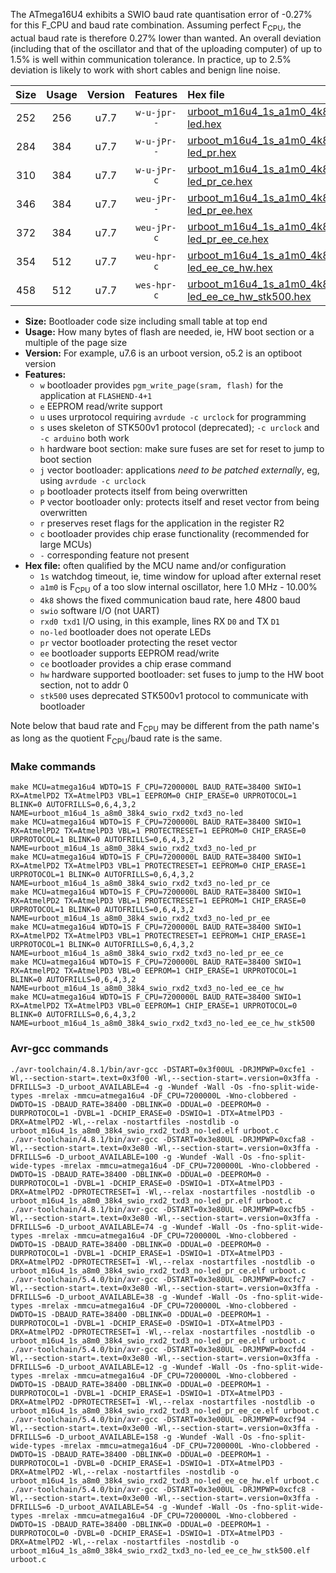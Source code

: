 The ATmega16U4 exhibits a SWIO baud rate quantisation error of -0.27% for this F_CPU and baud rate combination. Assuming perfect F<sub>CPU</sub>, the actual baud rate is therefore 0.27% lower than wanted. An overall deviation (including that of the oscillator and that of the uploading computer) of up to 1.5% is well within communication tolerance. In practice, up to 2.5% deviation is likely to work with short cables and benign line noise.

|Size|Usage|Version|Features|Hex file|
|:-:|:-:|:-:|:-:|:--|
|252|256|u7.7|`w-u-jpr--`|[urboot_m16u4_1s_a1m0_4k8_swio_rxd2_txd3_no-led.hex](https://raw.githubusercontent.com/stefanrueger/urboot.hex/main/mcus/atmega16u4/watchdog_1_s/internal_oscillator_a-10.00%25/%2B1m000000_hz/%2B%2B%2B4k8_baud/uart0_rxd2_txd3/no-led/urboot_m16u4_1s_a1m0_4k8_swio_rxd2_txd3_no-led.hex)|
|284|384|u7.7|`w-u-jPr--`|[urboot_m16u4_1s_a1m0_4k8_swio_rxd2_txd3_no-led_pr.hex](https://raw.githubusercontent.com/stefanrueger/urboot.hex/main/mcus/atmega16u4/watchdog_1_s/internal_oscillator_a-10.00%25/%2B1m000000_hz/%2B%2B%2B4k8_baud/uart0_rxd2_txd3/no-led/urboot_m16u4_1s_a1m0_4k8_swio_rxd2_txd3_no-led_pr.hex)|
|310|384|u7.7|`w-u-jPr-c`|[urboot_m16u4_1s_a1m0_4k8_swio_rxd2_txd3_no-led_pr_ce.hex](https://raw.githubusercontent.com/stefanrueger/urboot.hex/main/mcus/atmega16u4/watchdog_1_s/internal_oscillator_a-10.00%25/%2B1m000000_hz/%2B%2B%2B4k8_baud/uart0_rxd2_txd3/no-led/urboot_m16u4_1s_a1m0_4k8_swio_rxd2_txd3_no-led_pr_ce.hex)|
|346|384|u7.7|`weu-jPr--`|[urboot_m16u4_1s_a1m0_4k8_swio_rxd2_txd3_no-led_pr_ee.hex](https://raw.githubusercontent.com/stefanrueger/urboot.hex/main/mcus/atmega16u4/watchdog_1_s/internal_oscillator_a-10.00%25/%2B1m000000_hz/%2B%2B%2B4k8_baud/uart0_rxd2_txd3/no-led/urboot_m16u4_1s_a1m0_4k8_swio_rxd2_txd3_no-led_pr_ee.hex)|
|372|384|u7.7|`weu-jPr-c`|[urboot_m16u4_1s_a1m0_4k8_swio_rxd2_txd3_no-led_pr_ee_ce.hex](https://raw.githubusercontent.com/stefanrueger/urboot.hex/main/mcus/atmega16u4/watchdog_1_s/internal_oscillator_a-10.00%25/%2B1m000000_hz/%2B%2B%2B4k8_baud/uart0_rxd2_txd3/no-led/urboot_m16u4_1s_a1m0_4k8_swio_rxd2_txd3_no-led_pr_ee_ce.hex)|
|354|512|u7.7|`weu-hpr-c`|[urboot_m16u4_1s_a1m0_4k8_swio_rxd2_txd3_no-led_ee_ce_hw.hex](https://raw.githubusercontent.com/stefanrueger/urboot.hex/main/mcus/atmega16u4/watchdog_1_s/internal_oscillator_a-10.00%25/%2B1m000000_hz/%2B%2B%2B4k8_baud/uart0_rxd2_txd3/no-led/urboot_m16u4_1s_a1m0_4k8_swio_rxd2_txd3_no-led_ee_ce_hw.hex)|
|458|512|u7.7|`wes-hpr-c`|[urboot_m16u4_1s_a1m0_4k8_swio_rxd2_txd3_no-led_ee_ce_hw_stk500.hex](https://raw.githubusercontent.com/stefanrueger/urboot.hex/main/mcus/atmega16u4/watchdog_1_s/internal_oscillator_a-10.00%25/%2B1m000000_hz/%2B%2B%2B4k8_baud/uart0_rxd2_txd3/no-led/urboot_m16u4_1s_a1m0_4k8_swio_rxd2_txd3_no-led_ee_ce_hw_stk500.hex)|

- **Size:** Bootloader code size including small table at top end
- **Usage:** How many bytes of flash are needed, ie, HW boot section or a multiple of the page size
- **Version:** For example, u7.6 is an urboot version, o5.2 is an optiboot version
- **Features:**
  + `w` bootloader provides `pgm_write_page(sram, flash)` for the application at `FLASHEND-4+1`
  + `e` EEPROM read/write support
  + `u` uses urprotocol requiring `avrdude -c urclock` for programming
  + `s` uses skeleton of STK500v1 protocol (deprecated); `-c urclock` and `-c arduino` both work
  + `h` hardware boot section: make sure fuses are set for reset to jump to boot section
  + `j` vector bootloader: applications *need to be patched externally*, eg, using `avrdude -c urclock`
  + `p` bootloader protects itself from being overwritten
  + `P` vector bootloader only: protects itself and reset vector from being overwritten
  + `r` preserves reset flags for the application in the register R2
  + `c` bootloader provides chip erase functionality (recommended for large MCUs)
  + `-` corresponding feature not present
- **Hex file:** often qualified by the MCU name and/or configuration
  + `1s` watchdog timeout, ie, time window for upload after external reset
  + `a1m0` is F<sub>CPU</sub> of a too slow internal oscillator, here 1.0 MHz - 10.00%
  + `4k8` shows the fixed communication baud rate, here 4800 baud
  + `swio` software I/O (not UART)
  + `rxd0 txd1` I/O using, in this example, lines RX `D0` and TX `D1`
  + `no-led` bootloader does not operate LEDs
  + `pr` vector bootloader protecting the reset vector
  + `ee` bootloader supports EEPROM read/write
  + `ce` bootloader provides a chip erase command
  + `hw` hardware supported bootloader: set fuses to jump to the HW boot section, not to addr 0
  + `stk500` uses deprecated STK500v1 protocol to communicate with bootloader


Note below that baud rate and F<sub>CPU</sub> may be different from the path name's as long as the quotient F<sub>CPU</sub>/baud rate is the same.

### Make commands
```
make MCU=atmega16u4 WDTO=1S F_CPU=7200000L BAUD_RATE=38400 SWIO=1 RX=AtmelPD2 TX=AtmelPD3 VBL=1 EEPROM=0 CHIP_ERASE=0 URPROTOCOL=1 BLINK=0 AUTOFRILLS=0,6,4,3,2 NAME=urboot_m16u4_1s_a8m0_38k4_swio_rxd2_txd3_no-led
make MCU=atmega16u4 WDTO=1S F_CPU=7200000L BAUD_RATE=38400 SWIO=1 RX=AtmelPD2 TX=AtmelPD3 VBL=1 PROTECTRESET=1 EEPROM=0 CHIP_ERASE=0 URPROTOCOL=1 BLINK=0 AUTOFRILLS=0,6,4,3,2 NAME=urboot_m16u4_1s_a8m0_38k4_swio_rxd2_txd3_no-led_pr
make MCU=atmega16u4 WDTO=1S F_CPU=7200000L BAUD_RATE=38400 SWIO=1 RX=AtmelPD2 TX=AtmelPD3 VBL=1 PROTECTRESET=1 EEPROM=0 CHIP_ERASE=1 URPROTOCOL=1 BLINK=0 AUTOFRILLS=0,6,4,3,2 NAME=urboot_m16u4_1s_a8m0_38k4_swio_rxd2_txd3_no-led_pr_ce
make MCU=atmega16u4 WDTO=1S F_CPU=7200000L BAUD_RATE=38400 SWIO=1 RX=AtmelPD2 TX=AtmelPD3 VBL=1 PROTECTRESET=1 EEPROM=1 CHIP_ERASE=0 URPROTOCOL=1 BLINK=0 AUTOFRILLS=0,6,4,3,2 NAME=urboot_m16u4_1s_a8m0_38k4_swio_rxd2_txd3_no-led_pr_ee
make MCU=atmega16u4 WDTO=1S F_CPU=7200000L BAUD_RATE=38400 SWIO=1 RX=AtmelPD2 TX=AtmelPD3 VBL=1 PROTECTRESET=1 EEPROM=1 CHIP_ERASE=1 URPROTOCOL=1 BLINK=0 AUTOFRILLS=0,6,4,3,2 NAME=urboot_m16u4_1s_a8m0_38k4_swio_rxd2_txd3_no-led_pr_ee_ce
make MCU=atmega16u4 WDTO=1S F_CPU=7200000L BAUD_RATE=38400 SWIO=1 RX=AtmelPD2 TX=AtmelPD3 VBL=0 EEPROM=1 CHIP_ERASE=1 URPROTOCOL=1 BLINK=0 AUTOFRILLS=0,6,4,3,2 NAME=urboot_m16u4_1s_a8m0_38k4_swio_rxd2_txd3_no-led_ee_ce_hw
make MCU=atmega16u4 WDTO=1S F_CPU=7200000L BAUD_RATE=38400 SWIO=1 RX=AtmelPD2 TX=AtmelPD3 VBL=0 EEPROM=1 CHIP_ERASE=1 URPROTOCOL=0 BLINK=0 AUTOFRILLS=0,6,4,3,2 NAME=urboot_m16u4_1s_a8m0_38k4_swio_rxd2_txd3_no-led_ee_ce_hw_stk500
```

### Avr-gcc commands
```
./avr-toolchain/4.8.1/bin/avr-gcc -DSTART=0x3f00UL -DRJMPWP=0xcfe1 -Wl,--section-start=.text=0x3f00 -Wl,--section-start=.version=0x3ffa -DFRILLS=3 -D_urboot_AVAILABLE=4 -g -Wundef -Wall -Os -fno-split-wide-types -mrelax -mmcu=atmega16u4 -DF_CPU=7200000L -Wno-clobbered -DWDTO=1S -DBAUD_RATE=38400 -DBLINK=0 -DDUAL=0 -DEEPROM=0 -DURPROTOCOL=1 -DVBL=1 -DCHIP_ERASE=0 -DSWIO=1 -DTX=AtmelPD3 -DRX=AtmelPD2 -Wl,--relax -nostartfiles -nostdlib -o urboot_m16u4_1s_a8m0_38k4_swio_rxd2_txd3_no-led.elf urboot.c
./avr-toolchain/4.8.1/bin/avr-gcc -DSTART=0x3e80UL -DRJMPWP=0xcfa8 -Wl,--section-start=.text=0x3e80 -Wl,--section-start=.version=0x3ffa -DFRILLS=6 -D_urboot_AVAILABLE=100 -g -Wundef -Wall -Os -fno-split-wide-types -mrelax -mmcu=atmega16u4 -DF_CPU=7200000L -Wno-clobbered -DWDTO=1S -DBAUD_RATE=38400 -DBLINK=0 -DDUAL=0 -DEEPROM=0 -DURPROTOCOL=1 -DVBL=1 -DCHIP_ERASE=0 -DSWIO=1 -DTX=AtmelPD3 -DRX=AtmelPD2 -DPROTECTRESET=1 -Wl,--relax -nostartfiles -nostdlib -o urboot_m16u4_1s_a8m0_38k4_swio_rxd2_txd3_no-led_pr.elf urboot.c
./avr-toolchain/4.8.1/bin/avr-gcc -DSTART=0x3e80UL -DRJMPWP=0xcfb5 -Wl,--section-start=.text=0x3e80 -Wl,--section-start=.version=0x3ffa -DFRILLS=6 -D_urboot_AVAILABLE=74 -g -Wundef -Wall -Os -fno-split-wide-types -mrelax -mmcu=atmega16u4 -DF_CPU=7200000L -Wno-clobbered -DWDTO=1S -DBAUD_RATE=38400 -DBLINK=0 -DDUAL=0 -DEEPROM=0 -DURPROTOCOL=1 -DVBL=1 -DCHIP_ERASE=1 -DSWIO=1 -DTX=AtmelPD3 -DRX=AtmelPD2 -DPROTECTRESET=1 -Wl,--relax -nostartfiles -nostdlib -o urboot_m16u4_1s_a8m0_38k4_swio_rxd2_txd3_no-led_pr_ce.elf urboot.c
./avr-toolchain/5.4.0/bin/avr-gcc -DSTART=0x3e80UL -DRJMPWP=0xcfc7 -Wl,--section-start=.text=0x3e80 -Wl,--section-start=.version=0x3ffa -DFRILLS=6 -D_urboot_AVAILABLE=38 -g -Wundef -Wall -Os -fno-split-wide-types -mrelax -mmcu=atmega16u4 -DF_CPU=7200000L -Wno-clobbered -DWDTO=1S -DBAUD_RATE=38400 -DBLINK=0 -DDUAL=0 -DEEPROM=1 -DURPROTOCOL=1 -DVBL=1 -DCHIP_ERASE=0 -DSWIO=1 -DTX=AtmelPD3 -DRX=AtmelPD2 -DPROTECTRESET=1 -Wl,--relax -nostartfiles -nostdlib -o urboot_m16u4_1s_a8m0_38k4_swio_rxd2_txd3_no-led_pr_ee.elf urboot.c
./avr-toolchain/5.4.0/bin/avr-gcc -DSTART=0x3e80UL -DRJMPWP=0xcfd4 -Wl,--section-start=.text=0x3e80 -Wl,--section-start=.version=0x3ffa -DFRILLS=6 -D_urboot_AVAILABLE=12 -g -Wundef -Wall -Os -fno-split-wide-types -mrelax -mmcu=atmega16u4 -DF_CPU=7200000L -Wno-clobbered -DWDTO=1S -DBAUD_RATE=38400 -DBLINK=0 -DDUAL=0 -DEEPROM=1 -DURPROTOCOL=1 -DVBL=1 -DCHIP_ERASE=1 -DSWIO=1 -DTX=AtmelPD3 -DRX=AtmelPD2 -DPROTECTRESET=1 -Wl,--relax -nostartfiles -nostdlib -o urboot_m16u4_1s_a8m0_38k4_swio_rxd2_txd3_no-led_pr_ee_ce.elf urboot.c
./avr-toolchain/5.4.0/bin/avr-gcc -DSTART=0x3e00UL -DRJMPWP=0xcf94 -Wl,--section-start=.text=0x3e00 -Wl,--section-start=.version=0x3ffa -DFRILLS=6 -D_urboot_AVAILABLE=158 -g -Wundef -Wall -Os -fno-split-wide-types -mrelax -mmcu=atmega16u4 -DF_CPU=7200000L -Wno-clobbered -DWDTO=1S -DBAUD_RATE=38400 -DBLINK=0 -DDUAL=0 -DEEPROM=1 -DURPROTOCOL=1 -DVBL=0 -DCHIP_ERASE=1 -DSWIO=1 -DTX=AtmelPD3 -DRX=AtmelPD2 -Wl,--relax -nostartfiles -nostdlib -o urboot_m16u4_1s_a8m0_38k4_swio_rxd2_txd3_no-led_ee_ce_hw.elf urboot.c
./avr-toolchain/5.4.0/bin/avr-gcc -DSTART=0x3e00UL -DRJMPWP=0xcfc8 -Wl,--section-start=.text=0x3e00 -Wl,--section-start=.version=0x3ffa -DFRILLS=6 -D_urboot_AVAILABLE=54 -g -Wundef -Wall -Os -fno-split-wide-types -mrelax -mmcu=atmega16u4 -DF_CPU=7200000L -Wno-clobbered -DWDTO=1S -DBAUD_RATE=38400 -DBLINK=0 -DDUAL=0 -DEEPROM=1 -DURPROTOCOL=0 -DVBL=0 -DCHIP_ERASE=1 -DSWIO=1 -DTX=AtmelPD3 -DRX=AtmelPD2 -Wl,--relax -nostartfiles -nostdlib -o urboot_m16u4_1s_a8m0_38k4_swio_rxd2_txd3_no-led_ee_ce_hw_stk500.elf urboot.c
```


